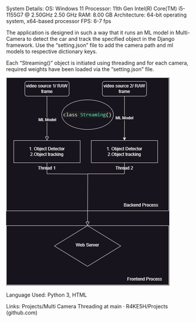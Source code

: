 System Details:
OS:  Windows 11
Processor: 11th Gen Intel(R) Core(TM) i5-1155G7 @ 2.50GHz   2.50 GHz
RAM: 8.00 GB
Architecture: 64-bit operating system, x64-based processor
FPS: 6-7 fps


The application is designed in such a way that it runs an ML model in Multi-Camera to detect the car and track the specified object in the Django framework. Use the “setting.json” file to add the camera path and ml models to respective dictionary keys.

Each “Streaming()” object is initiated using threading and for each camera, required weights have been loaded via the “setting.json” file.

![alt text](https://github.com/R4KE5H/Projects/blob/main/Multi%20Camera%20Threading/app/demo/Multi%20Camera%20Threading%20Flowchart.png)




Language Used:
Python 3, HTML

Links:
Projects/Multi Camera Threading at main · R4KE5H/Projects (github.com)


